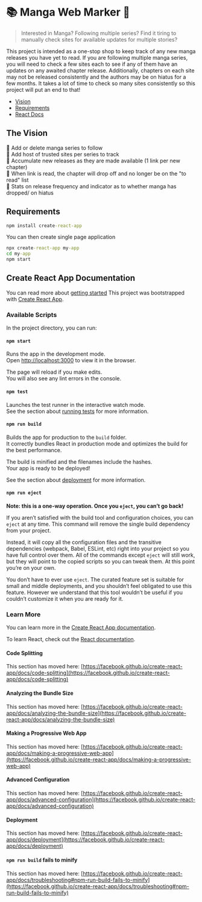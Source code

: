 # :books: Manga Web Marker :pushpin:

> Interested in Manga? Following multiple series? Find it tiring to manually check sites for available updates for multiple stories? 

This project is intended as a one-stop shop to keep track of any new manga releases you have yet to read. If you are following multiple manga series, you will need to check a few sites each to see if any of them have an updates on any awaited chapter release. Additionally, chapters on each site may not be released consistently and the authors may be on hiatus for a few months. It takes a lot of time to check so many sites consistently so this project will put an end to that!

- [Vision](#the-vision)  
- [Requirements](#requirements)  
- [React Docs](#create-react-app-documentation)  

## The Vision
:black_square_button: Add or delete manga series to follow  
:black_square_button: Add host of trusted sites per series to track  
:black_square_button: Accumulate new releases as they are made available (1 link per new chapter)  
:black_square_button: When link is read, the chapter will drop off and no longer be on the "to read" list  
:black_square_button: Stats on release frequency and indicator as to whether manga has dropped/ on hiatus  

## Requirements
```cmd
npm install create-react-app
```

You can then create single page application
```cmd
npx create-react-app my-app
cd my-app
npm start
```  

## Create React App Documentation
You can read more about [getting started](https://create-react-app.dev/docs/getting-started/)
This project was bootstrapped with [Create React App](https://github.com/facebook/create-react-app).

### Available Scripts

In the project directory, you can run:

#### `npm start`

Runs the app in the development mode.\
Open [http://localhost:3000](http://localhost:3000) to view it in the browser.

The page will reload if you make edits.\
You will also see any lint errors in the console.

#### `npm test`

Launches the test runner in the interactive watch mode.\
See the section about [running tests](https://facebook.github.io/create-react-app/docs/running-tests) for more information.

#### `npm run build`

Builds the app for production to the `build` folder.\
It correctly bundles React in production mode and optimizes the build for the best performance.

The build is minified and the filenames include the hashes.\
Your app is ready to be deployed!

See the section about [deployment](https://facebook.github.io/create-react-app/docs/deployment) for more information.

#### `npm run eject`

**Note: this is a one-way operation. Once you `eject`, you can’t go back!**

If you aren’t satisfied with the build tool and configuration choices, you can `eject` at any time. This command will remove the single build dependency from your project.

Instead, it will copy all the configuration files and the transitive dependencies (webpack, Babel, ESLint, etc) right into your project so you have full control over them. All of the commands except `eject` will still work, but they will point to the copied scripts so you can tweak them. At this point you’re on your own.

You don’t have to ever use `eject`. The curated feature set is suitable for small and middle deployments, and you shouldn’t feel obligated to use this feature. However we understand that this tool wouldn’t be useful if you couldn’t customize it when you are ready for it.

### Learn More

You can learn more in the [Create React App documentation](https://facebook.github.io/create-react-app/docs/getting-started).

To learn React, check out the [React documentation](https://reactjs.org/).

#### Code Splitting

This section has moved here: [https://facebook.github.io/create-react-app/docs/code-splitting](https://facebook.github.io/create-react-app/docs/code-splitting)

#### Analyzing the Bundle Size

This section has moved here: [https://facebook.github.io/create-react-app/docs/analyzing-the-bundle-size](https://facebook.github.io/create-react-app/docs/analyzing-the-bundle-size)

#### Making a Progressive Web App

This section has moved here: [https://facebook.github.io/create-react-app/docs/making-a-progressive-web-app](https://facebook.github.io/create-react-app/docs/making-a-progressive-web-app)

#### Advanced Configuration

This section has moved here: [https://facebook.github.io/create-react-app/docs/advanced-configuration](https://facebook.github.io/create-react-app/docs/advanced-configuration)

#### Deployment

This section has moved here: [https://facebook.github.io/create-react-app/docs/deployment](https://facebook.github.io/create-react-app/docs/deployment)

#### `npm run build` fails to minify

This section has moved here: [https://facebook.github.io/create-react-app/docs/troubleshooting#npm-run-build-fails-to-minify](https://facebook.github.io/create-react-app/docs/troubleshooting#npm-run-build-fails-to-minify)
